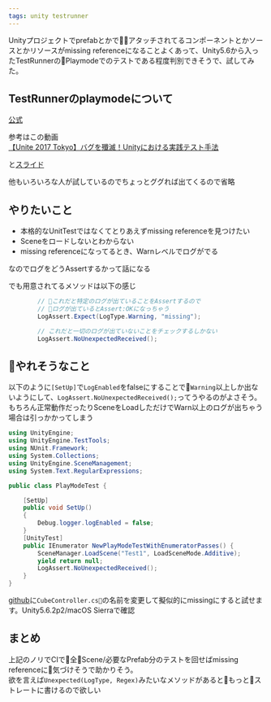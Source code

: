 ```yaml
---
tags: unity testrunner
---
```


Unityプロジェクトでprefabとかでアタッチされてるコンポーネントとかソースとかリソースがmissing referenceになることよくあって、Unity5.6から入ったTestRunnerのPlaymodeでのテストである程度判別できそうで、試してみた。

## TestRunnerのplaymodeについて

[公式](https://docs.unity3d.com/Manual/testing-editortestsrunner.html)

参考はこの動画  
[【Unite 2017 Tokyo】バグを殲滅！Unityにおける実践テスト手法](https://www.youtube.com/watch?v=vlwKZKeRIdE)

と[スライド](https://www.slideshare.net/UnityTechnologiesJapan/unite-2017-tokyounity)  

他もいろいろな人が試しているのでちょっとググれば出てくるので省略

## やりたいこと

* 本格的なUnitTestではなくてとりあえずmissing referenceを見つけたい
* Sceneをロードしないとわからない
* missing referenceになってるとき、Warnレベルでログがでる

なのでログをどうAssertするかって話になる

でも用意されてるメソッドは以下の感じ

```csharp
        // これだと特定のログが出ていることをAssertするので
        // ログが出ているとAssert:OKになっちゃう
		LogAssert.Expect(LogType.Warning, "missing");

        // これだと一切のログが出ていないことをチェックするしかない
		LogAssert.NoUnexpectedReceived();
```


## やれそうなこと

以下のように`[SetUp]`で`LogEnabled`をfalseにすることで`Warning`以上しか出ないようにして、`LogAssert.NoUnexpectedReceived();`ってうやるのがよさそう。もちろん正常動作だったりSceneをLoadしただけでWarn以上のログが出ちゃう場合は引っかかってしまう

```csharp
using UnityEngine;
using UnityEngine.TestTools;
using NUnit.Framework;
using System.Collections;
using UnityEngine.SceneManagement;
using System.Text.RegularExpressions;

public class PlayModeTest {

	[SetUp]
	public void SetUp()
	{
		Debug.logger.logEnabled = false;
	}
	[UnityTest]
	public IEnumerator NewPlayModeTestWithEnumeratorPasses() {
		SceneManager.LoadScene("Test1", LoadSceneMode.Additive);
		yield return null;
		LogAssert.NoUnexpectedReceived();
	}
}

```

[github](https://github.com/taross-f/playmodetest)に`CubeController.cs`の名前を変更して擬似的にmissingにすると試せます。Unity5.6.2p2/macOS Sierraで確認

## まとめ

上記のノリでCIで全Scene/必要なPrefab分のテストを回せばmissing referenceに気づけそうで助かりそう。  
欲を言えば`Unexpected(LogType, Regex)`みたいなメソッドがあるともっとストレートに書けるので欲しい
